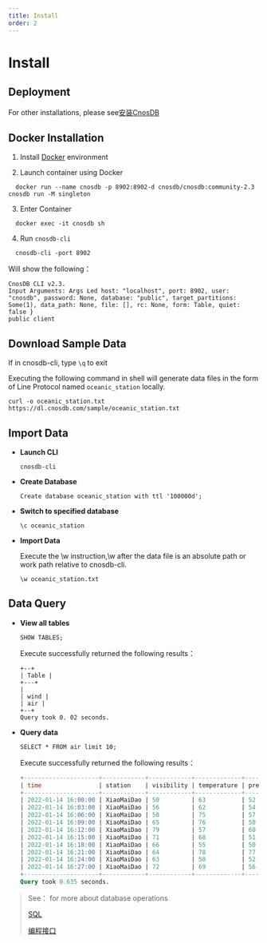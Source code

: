 ```yaml
---
title: Install
order: 2
---
```


# Install

## Deployment

For other installations, please see[安装CnosDB](../employ)

## Docker Installation

1. Install [Docker](https://www.docker.com/products/docker-desktop/) environment

2. Launch container using Docker

```shell
  docker run --name cnosdb -p 8902:8902-d cnosdb/cnosdb:community-2.3 cnosdb run -M singleton
```

3. Enter Container

```shell
  docker exec -it cnosdb sh
```

4. Run `cnosdb-cli`

```shell
  cnosdb-cli -port 8902
```

Will show the following：

```
CnosDB CLI v2.3.
Input Arguments: Args Led host: "localhost", port: 8902, user: "cnosdb", password: None, database: "public", target_partitions: Some(1), data_path: None, file: [], rc: None, form: Table, quiet: false }
public client
```

## Download Sample Data

If in cnosdb-cli, type `\q` to exit

Executing the following command in shell will generate data files in the form of Line Protocol named `oceanic_station` locally.

```shell
curl -o oceanic_station.txt https://dl.cnosdb.com/sample/oceanic_station.txt
```

## Import Data

- **Launch CLI**
  ```shell
  cnosdb-cli
  ```
- **Create Database**
  ```shell
  Create database oceanic_station with ttl '100000d';
  ```
- **Switch to specified database**
  ```shell
  \c oceanic_station
  ```
- **Import Data**

  Execute the \w instruction,\w after the data file is an absolute path or work path relative to cnosdb-cli.

  ```shell
  \w oceanic_station.txt
  ```

## Data Query

- **View all tables**

  ```shell
  SHOW TABLES;
  ```

  Execute successfully returned the following results：

  ```
  +--+
  | Table |
  +---+
  |
  | wind |
  | air |
  +--+
  Query took 0. 02 seconds.
  ```
- **Query data**

  ```shell
  SELECT * FROM air limit 10;
  ```

  Execute successfully returned the following results：

  ```sql
  +---------------------+------------+------------+-------------+----------+
  | time                | station    | visibility | temperature | pressure |
  +---------------------+------------+------------+-------------+----------+
  | 2022-01-14 16:00:00 | XiaoMaiDao | 50         | 63          | 52       |
  | 2022-01-14 16:03:00 | XiaoMaiDao | 56         | 62          | 54       |
  | 2022-01-14 16:06:00 | XiaoMaiDao | 58         | 75          | 57       |
  | 2022-01-14 16:09:00 | XiaoMaiDao | 65         | 76          | 50       |
  | 2022-01-14 16:12:00 | XiaoMaiDao | 79         | 57          | 60       |
  | 2022-01-14 16:15:00 | XiaoMaiDao | 71         | 68          | 51       |
  | 2022-01-14 16:18:00 | XiaoMaiDao | 66         | 55          | 50       |
  | 2022-01-14 16:21:00 | XiaoMaiDao | 64         | 78          | 77       |
  | 2022-01-14 16:24:00 | XiaoMaiDao | 63         | 50          | 52       |
  | 2022-01-14 16:27:00 | XiaoMaiDao | 72         | 69          | 56       |
  +---------------------+------------+------------+-------------+----------+
  Query took 0.635 seconds.
  ```

> See： for more about database operations
>
> [SQL](../reference/sql.md)
>
> [编程接口](../develop/api.md)
